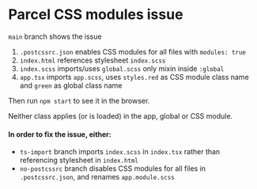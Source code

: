 # Parcel CSS modules issue

`main` branch shows the issue

1. `.postcssrc.json` enables CSS modules for all files with `modules: true`
2. `index.html` references stylesheet `index.scss`
3. `index.scss` imports/uses `global.scss` only mixin inside `:global`
4. `app.tsx` imports `app.scss`, uses `styles.red` as CSS module class name and `green` as global class name

Then run `npm start` to see it in the browser.

Neither class applies (or is loaded) in the app, global or CSS module.

#### In order to fix the issue, either:

- `ts-import` branch imports `index.scss` in `index.tsx` rather than referencing stylesheet in `index.html`
- `no-postcssrc` branch disables CSS modules for all files in `.postcssrc.json`, and renames `app.module.scss`
